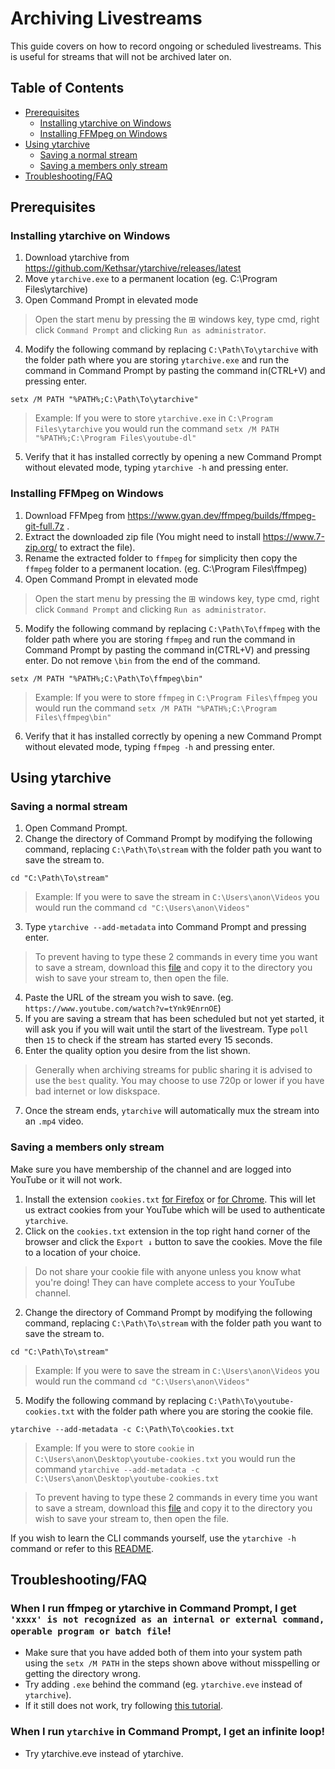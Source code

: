 # Archiving Livestreams
This guide covers on how to record ongoing or scheduled livestreams. This is useful for streams that will not be archived later on.

## Table of Contents
- [Prerequisites](#prerequisites)
   - [Installing ytarchive on Windows](#installing-ytarchive-on-windows)
   - [Installing FFMpeg on Windows](#installing-ffmpeg-on-windows)
- [Using ytarchive](#using-ytarchive)
   - [Saving a normal stream](#saving-a-normal-stream)
   - [Saving a members only stream](#saving-a-members-only-stream)
- [Troubleshooting/FAQ](#troubleshootingfaq)

## Prerequisites
### Installing ytarchive on Windows
1. Download ytarchive from https://github.com/Kethsar/ytarchive/releases/latest
2. Move `ytarchive.exe` to a permanent location (eg. C:\Program Files\ytarchive)
3. Open Command Prompt in elevated mode
> Open the start menu by pressing the ⊞ windows key, type cmd, right click `Command Prompt` and clicking `Run as administrator`.
4. Modify the following command by replacing `C:\Path\To\ytarchive` with the folder path where you are storing `ytarchive.exe` and run the command in Command Prompt by pasting the command in(CTRL+V) and pressing enter.
```
setx /M PATH "%PATH%;C:\Path\To\ytarchive"
```
>Example: If you were to store `ytarchive.exe` in `C:\Program Files\ytarchive` you would run the command `setx /M PATH "%PATH%;C:\Program Files\youtube-dl"`
5. Verify that it has installed correctly by opening a new Command Prompt without elevated mode, typing `ytarchive -h` and pressing enter.

### Installing FFMpeg on Windows
1. Download FFMpeg from https://www.gyan.dev/ffmpeg/builds/ffmpeg-git-full.7z .
2. Extract the downloaded zip file (You might need to install https://www.7-zip.org/ to extract the file).
3. Rename the extracted folder to `ffmpeg` for simplicity then copy the `ffmpeg` folder to a permanent location. (eg. C:\Program Files\ffmpeg)
4. Open Command Prompt in elevated mode
> Open the start menu by pressing the ⊞ windows key, type cmd, right click `Command Prompt` and clicking `Run as administrator`.
5. Modify the following command by replacing `C:\Path\To\ffmpeg` with the folder path where you are storing `ffmpeg` and run the command in Command Prompt by pasting the command in(CTRL+V) and pressing enter. Do not remove `\bin` from the end of the command.
```
setx /M PATH "%PATH%;C:\Path\To\ffmpeg\bin"
```
>Example: If you were to store `ffmpeg` in `C:\Program Files\ffmpeg` you would run the command `setx /M PATH "%PATH%;C:\Program Files\ffmpeg\bin"`
6. Verify that it has installed correctly by opening a new Command Prompt without elevated mode, typing `ffmpeg -h` and pressing enter.

## Using ytarchive
### Saving a normal stream
1. Open Command Prompt.
2. Change the directory of Command Prompt by modifying the following command, replacing `C:\Path\To\stream` with the folder path you want to save the stream to.
```
cd "C:\Path\To\stream"
```
>Example: If you were to save the stream in `C:\Users\anon\Videos` you would run the command `cd "C:\Users\anon\Videos"`
3. Type `ytarchive --add-metadata` into Command Prompt and pressing enter.
>To prevent having to type these 2 commands in every time you want to save a stream, download this [file](scripts\ytarchive.ps1) and copy it to the directory you wish to save your stream to, then open the file.
4. Paste the URL of the stream you wish to save. (eg. `https://www.youtube.com/watch?v=tYnk9EnrnOE`)
5. If you are saving a stream that has been scheduled but not yet started, it will ask you if you will wait until the start of the livestream. Type `poll` then `15` to check if the stream has started every 15 seconds.
6. Enter the quality option you desire from the list shown.
> Generally when archiving streams for public sharing it is advised to use the `best` quality. You may choose to use 720p or lower if you have bad internet or low diskspace.
7. Once the stream ends, `ytarchive` will automatically mux the stream into an `.mp4` video.

### Saving a members only stream
Make sure you have membership of the channel and are logged into YouTube or it will not work.
1. Install the extension `cookies.txt` [for Firefox](https://addons.mozilla.org/en-US/firefox/addon/cookies-txt/) or [for Chrome](https://chrome.google.com/webstore/detail/get-cookiestxt/bgaddhkoddajcdgocldbbfleckgcbcid). This will let us extract cookies from your YouTube which will be used to authenticate `ytarchive`.
2. Click on the `cookies.txt` extension in the top right hand corner of the browser and click the `Export ↓` button to save the cookies. Move the file to a location of your choice.
> Do not share your cookie file with anyone unless you know what you're doing! They can have complete access to your YouTube channel.
2. Change the directory of Command Prompt by modifying the following command, replacing `C:\Path\To\stream` with the folder path you want to save the stream to.
```
cd "C:\Path\To\stream"
```
>Example: If you were to save the stream in `C:\Users\anon\Videos` you would run the command `cd "C:\Users\anon\Videos"`
5. Modify the following command by replacing `C:\Path\To\youtube-cookies.txt` with the folder path where you are storing the cookie file.
```
ytarchive --add-metadata -c C:\Path\To\cookies.txt
```
>Example: If you were to store `cookie` in `C:\Users\anon\Desktop\youtube-cookies.txt` you would run the command `ytarchive --add-metadata -c C:\Users\anon\Desktop\youtube-cookies.txt`

>To prevent having to type these 2 commands in every time you want to save a stream, download this [file](scripts\ytarchive.ps1) and copy it to the directory you wish to save your stream to, then open the file.

If you wish to learn the CLI commands yourself, use the `ytarchive -h` command or refer to this [README](https://github.com/Kethsar/ytarchive/blob/master/README.md).

## Troubleshooting/FAQ
### When I run ffmpeg or ytarchive in Command Prompt, I get `'xxxx' is not recognized as an internal or external command, operable program or batch file`!
- Make sure that you have added both of them into your system path using the `setx /M PATH` in the steps shown above without misspelling or getting the directory wrong.
- Try adding `.exe` behind the command (eg. `ytarchive.eve` instead of `ytarchive`).
- If it still does not work, try following [this tutorial](https://www.youtube.com/watch?v=gb9e3m98avk).
### When I run `ytarchive` in Command Prompt, I get an infinite loop!
- Try ytarchive.eve instead of ytarchive.
